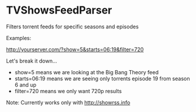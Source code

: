 TVShowsFeedParser
=================

Filters torrent feeds for specific seasons and episodes

Examples:

http://yourserver.com/?show=5&starts=06:19&filter=720

Let's break it down...

* show=5 means we are looking at the Big Bang Theory feed
* starts=06:19 means we are seeing only torrents episode 19 from season 6 and up 
* filter=720 means we only want 720p results

Note: Currently works only with http://showrss.info